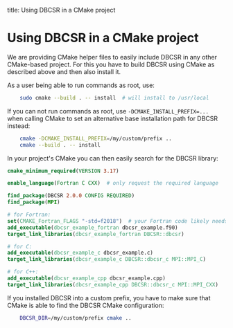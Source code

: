 title: Using DBCSR in a CMake project

# Using DBCSR in a CMake project

We are providing CMake helper files to easily include DBCSR in any other CMake-based project.
For this you have to build DBCSR using CMake as described above and then also install it.

As a user being able to run commands as root, use:

```bash
    sudo cmake --build . -- install  # will install to /usr/local
```

If you can not run commands as root, use `-DCMAKE_INSTALL_PREFIX=...` when calling CMake to set
an alternative base installation path for DBCSR instead:

```bash
    cmake -DCMAKE_INSTALL_PREFIX=/my/custom/prefix ..
    cmake --build . -- install
```

In your project's CMake you can then easily search for the DBCSR library:

```cmake
cmake_minimum_required(VERSION 3.17)

enable_language(Fortran C CXX)  # only request the required language

find_package(DBCSR 2.0.0 CONFIG REQUIRED)
find_package(MPI)

# for Fortran:
set(CMAKE_Fortran_FLAGS "-std=f2018")  # your Fortran code likely needs to be F2018+ compatible as well
add_executable(dbcsr_example_fortran dbcsr_example.f90)
target_link_libraries(dbcsr_example_fortran DBCSR::dbcsr)

# for C:
add_executable(dbcsr_example_c dbcsr_example.c)
target_link_libraries(dbcsr_example_c DBCSR::dbcsr_c MPI::MPI_C)

# for C++:
add_executable(dbcsr_example_cpp dbcsr_example.cpp)
target_link_libraries(dbcsr_example_cpp DBCSR::dbcsr_c MPI::MPI_CXX)
```

If you installed DBCSR into a custom prefix, you have to make sure that CMake
is able to find the DBCSR CMake configuration:

```bash
    DBCSR_DIR=/my/custom/prefix cmake ..
```
